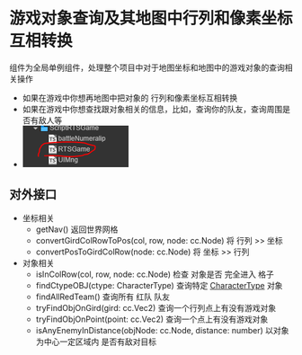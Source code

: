 # 游戏对象查询及其地图中行列和像素坐标互相转换

组件为全局单例组件，处理整个项目中对于地图坐标和地图中的游戏对象的查询相关操作

- 如果在游戏中你想再地图中把对象的 行列和像素坐标互相转换 
- 如果在游戏中你想查找跟对象相关的信息，比如，查询你的队友，查询周围是否有敌人等
- ![代码](./img/game.PNG)
## 对外接口


- 坐标相关
  - getNav() 返回世界网格
  - convertGirdColRowToPos(col, row, node: cc.Node) 将 行列 >> 坐标
  - convertPosToGirdColRow(node: cc.Node) 将 坐标 >> 行列
- 对象相关
  - isInColRow(col, row, node: cc.Node) 检查 对象是否 完全进入 格子
  - findCtypeOBJ(ctype: CharacterType) 查询特定 [CharacterType](../enum/CharacterType.md) 对象
  - findAllRedTeam() 查询所有 红队 队友
  - tryFindObjOnGird(gird: cc.Vec2) 查询一个行列点上有没有游戏对象
  - tryFindObjOnPoint(point: cc.Vec2) 查询一个点上有没有游戏对象
  - isAnyEnemyInDistance(objNode: cc.Node, distance: number) 以对象为中心一定区域内 是否有敌对目标

  